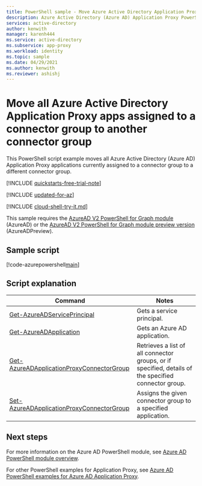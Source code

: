 ```yaml
---
title: PowerShell sample - Move Azure Active Directory Application Proxy apps to another group
description: Azure Active Directory (Azure AD) Application Proxy PowerShell example used to move all applications currently assigned to a connector group to a different connector group.
services: active-directory
author: kenwith
manager: karenh444
ms.service: active-directory
ms.subservice: app-proxy
ms.workload: identity
ms.topic: sample
ms.date: 04/29/2021
ms.author: kenwith
ms.reviewer: ashishj
---
```


# Move all Azure Active Directory Application Proxy apps assigned to a connector group to another connector group

This PowerShell script example moves all Azure Active Directory (Azure AD) Application Proxy applications currently assigned to a connector group to a different connector group.

[!INCLUDE [quickstarts-free-trial-note](../../../../includes/quickstarts-free-trial-note.md)]

[!INCLUDE [updated-for-az](../../../../includes/updated-for-az.md)]

[!INCLUDE [cloud-shell-try-it.md](../../../../includes/cloud-shell-try-it.md)]

This sample requires the [AzureAD V2 PowerShell for Graph module](/powershell/azure/active-directory/install-adv2) (AzureAD) or the [AzureAD V2 PowerShell for Graph module preview version](/powershell/azure/active-directory/install-adv2?view=azureadps-2.0-preview&preserve-view=true) (AzureADPreview).

## Sample script

[!code-azurepowershell[main](~/powershell_scripts/application-proxy/move-all-apps-to-a-connector-group.ps1 "Move all apps assigned to a connector group to another connector group")]

## Script explanation

| Command | Notes |
|---|---|
|[Get-AzureADServicePrincipal](/powershell/module/azuread/get-azureadserviceprincipal) | Gets a service principal. |
|[Get-AzureADApplication](/powershell/module/azuread/get-azureadapplication) | Gets an Azure AD application. |
| [Get-AzureADApplicationProxyConnectorGroup](/powershell/module/azuread/get-azureadapplicationproxyconnectorgroup) | Retrieves a list of all connector groups, or if specified, details of the specified connector group. |
| [Set-AzureADApplicationProxyConnectorGroup](/powershell/module/azuread/set-azureadapplicationproxyapplicationconnectorgroup) | Assigns the given connector group to a specified application.|

## Next steps

For more information on the Azure AD PowerShell module, see [Azure AD PowerShell module overview](/powershell/azure/active-directory/overview).

For other PowerShell examples for Application Proxy, see [Azure AD PowerShell examples for Azure AD Application Proxy](../application-proxy-powershell-samples.md).
